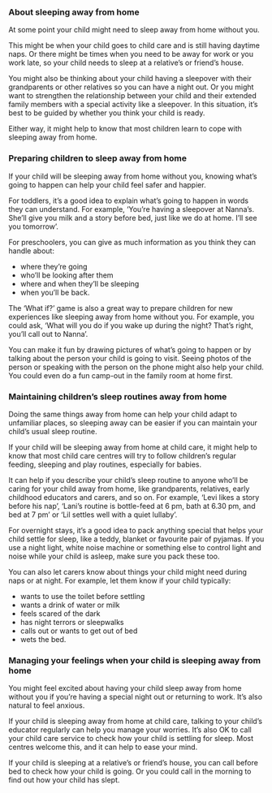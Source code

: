 ### About sleeping away from home ###
At some point your child might need to sleep away from home without you.

This might be when your child goes to child care and is still having daytime naps. Or there might be times when you need to be away for work or you work late, so your child needs to sleep at a relative’s or friend’s house.

You might also be thinking about your child having a sleepover with their grandparents or other relatives so you can have a night out. Or you might want to strengthen the relationship between your child and their extended family members with a special activity like a sleepover. In this situation, it’s best to be guided by whether you think your child is ready.

Either way, it might help to know that most children learn to cope with sleeping away from home.


### Preparing children to sleep away from home ###
If your child will be sleeping away from home without you, knowing what’s going to happen can help your child feel safer and happier.

For toddlers, it’s a good idea to explain what’s going to happen in words they can understand. For example, ‘You’re having a sleepover at Nanna’s. She’ll give you milk and a story before bed, just like we do at home. I’ll see you tomorrow’.

For preschoolers, you can give as much information as you think they can handle about:

- where they’re going
- who’ll be looking after them
- where and when they’ll be sleeping
- when you’ll be back.

The ‘What if?’ game is also a great way to prepare children for new experiences like sleeping away from home without you. For example, you could ask, ‘What will you do if you wake up during the night? That’s right, you’ll call out to Nanna’.

You can make it fun by drawing pictures of what’s going to happen or by talking about the person your child is going to visit. Seeing photos of the person or speaking with the person on the phone might also help your child. You could even do a fun camp-out in the family room at home first.

### Maintaining children’s sleep routines away from home ###
Doing the same things away from home can help your child adapt to unfamiliar places, so sleeping away can be easier if you can maintain your child’s usual sleep routine.

If your child will be sleeping away from home at child care, it might help to know that most child care centres will try to follow children’s regular feeding, sleeping and play routines, especially for babies.

It can help if you describe your child’s sleep routine to anyone who’ll be caring for your child away from home, like grandparents, relatives, early childhood educators and carers, and so on. For example, ‘Levi likes a story before his nap’, ‘Lani’s routine is bottle-feed at 6 pm, bath at 6.30 pm, and bed at 7 pm’ or ‘Lil settles well with a quiet lullaby’.

For overnight stays, it’s a good idea to pack anything special that helps your child settle for sleep, like a teddy, blanket or favourite pair of pyjamas. If you use a night light, white noise machine or something else to control light and noise while your child is asleep, make sure you pack these too.

You can also let carers know about things your child might need during naps or at night. For example, let them know if your child typically:

- wants to use the toilet before settling
- wants a drink of water or milk
- feels scared of the dark
- has night terrors or sleepwalks
- calls out or wants to get out of bed
- wets the bed.



### Managing your feelings when your child is sleeping away from home ###
You might feel excited about having your child sleep away from home without you if you’re having a special night out or returning to work. It’s also natural to feel anxious.

If your child is sleeping away from home at child care, talking to your child’s educator regularly can help you manage your worries. It’s also OK to call your child care service to check how your child is settling for sleep. Most centres welcome this, and it can help to ease your mind.

If your child is sleeping at a relative’s or friend’s house, you can call before bed to check how your child is going. Or you could call in the morning to find out how your child has slept.